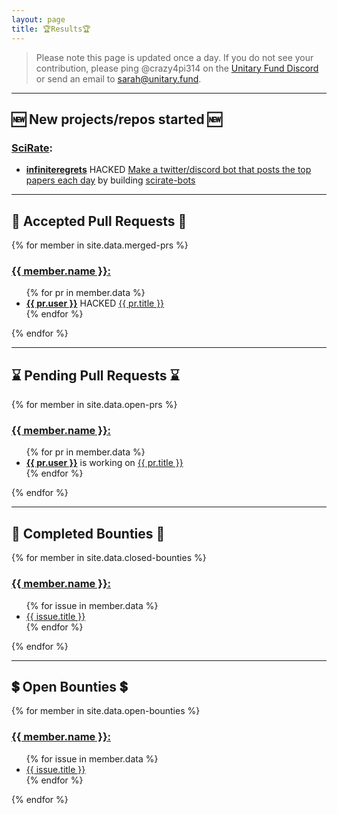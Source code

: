 ```yaml
---
layout: page
title: 🏆Results🏆
---
```


> Please note this page is updated once a day. If you do not see your contribution, please ping @crazy4pi314 on the [Unitary Fund Discord](http://discord.unitary.fund) or send an email to [sarah@unitary.fund](mailto:sarah@unitary.fund).

---

## 🆕 New projects/repos started 🆕

### [SciRate](https://github.com/scirate/scirate):
- **[infiniteregrets](https://github.com/infiniteregrets)** HACKED [Make a twitter/discord bot that posts the top papers each day](https://github.com/scirate/scirate/issues/430) by building [scirate-bots](https://github.com/scirate/scirate-bots/pull/1)

---
## 🎉 Accepted Pull Requests 🎉

{% for member in site.data.merged-prs %}
  <h3><a href="https://github.com/{{ member.name }}">
    {{ member.name }}:</a>
  </h3>
  <ul>
  {% for pr in member.data %}
    <li>
      <strong><a href="https://github.com/{{ pr.user }}"> {{ pr.user }}</a></strong> HACKED
      <a href="https://github.com/{{ member.name }}/issues/{{ pr.number }}"> {{ pr.title }}</a>
    </li>
    {% endfor %}
  </ul>
{% endfor %}

---
## ⌛ Pending Pull Requests ⌛

{% for member in site.data.open-prs %}
  <h3><a href="https://github.com/{{ member.name }}">
    {{ member.name }}:
  </a></h3>
  <ul>
  {% for pr in member.data %}
    <li>
      <strong><a href="https://github.com/{{ pr.user }}"> {{ pr.user }}</a></strong> is working on
      <a href="https://github.com/{{ member.name }}/issues/{{ pr.number }}"> {{ pr.title }}</a>
    </li>
    {% endfor %}
  </ul>
{% endfor %}

---
## 💸 Completed Bounties 💸

{% for member in site.data.closed-bounties %}
  <h3><a href="https://github.com/{{ member.name }}">
    {{ member.name }}:
  </a></h3>
  <ul>
  {% for issue in member.data %}
    <li>
      <a href="https://github.com/{{ member.name }}/issues/{{ issue.number }}"> {{ issue.title }}</a>
    </li>
  {% endfor %}
  </ul>
{% endfor %}

---
## 💲 Open Bounties 💲

{% for member in site.data.open-bounties %}
  <h3><a href="https://github.com/{{ member.name }}">
    {{ member.name }}:
  </a></h3>
  <ul>
  {% for issue in member.data %}
    <li>
      <a href="https://github.com/{{ member.name }}/issues/{{ issue.number }}"> {{ issue.title }}</a>
    </li>
  {% endfor %}
  </ul>
{% endfor %}

